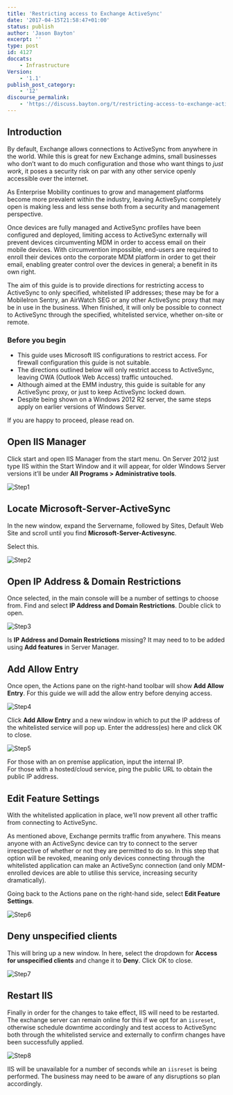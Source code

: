 ```yaml
---
title: 'Restricting access to Exchange ActiveSync'
date: '2017-04-15T21:58:47+01:00'
status: publish
author: 'Jason Bayton'
excerpt: ''
type: post
id: 4127
doccats:
    - Infrastructure
Version:
    - '1.1'
publish_post_category:
    - '12'
discourse_permalink:
    - 'https://discuss.bayton.org/t/restricting-access-to-exchange-activesync/43'
---
```

Introduction
------------

By default, Exchange allows connections to ActiveSync from anywhere in the world. While this is great for new Exchange admins, small businesses who don’t want to do much configuration and those who want things to *just work*, it poses a security risk on par with any other service openly accessible over the internet.

As Enterprise Mobility continues to grow and management platforms become more prevalent within the industry, leaving ActiveSync completely open is making less and less sense both from a security and management perspective.

Once devices are fully managed and ActiveSync profiles have been configured and deployed, limiting access to ActiveSync externally will prevent devices circumventing MDM in order to access email on their mobile devices. With circumvention impossible, end-users are required to enroll their devices onto the corporate MDM platform in order to get their email, enabling greater control over the devices in general; a benefit in its own right.

The aim of this guide is to provide directions for restricting access to ActiveSync to only specified, whitelisted IP addresses; these may be for a MobileIron Sentry, an AirWatch SEG or any other ActiveSync proxy that may be in use in the business. When finished, it will only be possible to connect to ActiveSync through the specified, whitelisted service, whether on-site or remote.

<div class="callout callout-warning">

### Before you begin

- This guide uses Microsoft IIS configurations to restrict access. For firewall configuration this guide is not suitable.
- The directions outlined below will only restrict access to ActiveSync, leaving OWA (Outlook Web Access) traffic untouched.
- Although aimed at the EMM industry, this guide is suitable for any ActiveSync proxy, or just to keep ActiveSync locked down.
- Despite being shown on a Windows 2012 R2 server, the same steps apply on earlier versions of Windows Server.

If you are happy to proceed, please read on.

</div>

Open IIS Manager
----------------

Click start and open IIS Manager from the start menu. On Server 2012 just type IIS within the Start Window and it will appear, for older Windows Server versions it’ll be under **All Programs &gt; Administrative tools**.

![Step1](//bayton.orghttps://r2_worker.bayton.workers.dev/uploads/2016/02/Step1.png)

Locate Microsoft-Server-ActiveSync
----------------------------------

In the new window, expand the Servername, followed by Sites, Default Web Site and scroll until you find **Microsoft-Server-Activesync**.

Select this.

![Step2](//bayton.orghttps://r2_worker.bayton.workers.dev/uploads/2016/02/Step2.png)

Open IP Address &amp; Domain Restrictions
-----------------------------------------

Once selected, in the main console will be a number of settings to choose from. Find and select **IP Address and Domain Restrictions**. Double click to open.

![Step3](//bayton.orghttps://r2_worker.bayton.workers.dev/uploads/2016/02/Step3.png)

Is **IP Address and Domain Restrictions** missing? It may need to to be added using **Add features** in Server Manager.

Add Allow Entry
---------------

Once open, the Actions pane on the right-hand toolbar will show **Add Allow Entry**. For this guide we will add the allow entry before denying access.

![Step4](//bayton.orghttps://r2_worker.bayton.workers.dev/uploads/2016/02/Step4.png)

Click **Add Allow Entry** and a new window in which to put the IP address of the whitelisted service will pop up. Enter the address(es) here and click OK to close.

![Step5](//bayton.orghttps://r2_worker.bayton.workers.dev/uploads/2016/02/Step5.png)

For those with an on premise application, input the internal IP.  
For those with a hosted/cloud service, ping the public URL to obtain the public IP address.

Edit Feature Settings
---------------------

With the whitelisted application in place, we’ll now prevent all other traffic from connecting to ActiveSync.

As mentioned above, Exchange permits traffic from anywhere. This means anyone with an ActiveSync device can try to connect to the server irrespective of whether or not they are permitted to do so. In this step that option will be revoked, meaning only devices connecting through the whitelisted application can make an ActiveSync connection (and only MDM-enrolled devices are able to utilise this service, increasing security dramatically).

Going back to the Actions pane on the right-hand side, select **Edit Feature Settings**.

![Step6](//bayton.orghttps://r2_worker.bayton.workers.dev/uploads/2016/02/Step6.png)

Deny unspecified clients
------------------------

This will bring up a new window. In here, select the dropdown for **Access for unspecified clients** and change it to **Deny**. Click OK to close.

![Step7](//bayton.orghttps://r2_worker.bayton.workers.dev/uploads/2016/02/Step7.png)

Restart IIS
-----------

Finally in order for the changes to take effect, IIS will need to be restarted. The exchange server can remain online for this if we opt for an `iisreset`, otherwise schedule downtime accordingly and test access to ActiveSync both through the whitelisted service and externally to confirm changes have been successfully applied.

![Step8](//bayton.orghttps://r2_worker.bayton.workers.dev/uploads/2016/02/Step8.png)

IIS will be unavailable for a number of seconds while an `iisreset` is being performed. The business may need to be aware of any disruptions so plan accordingly.